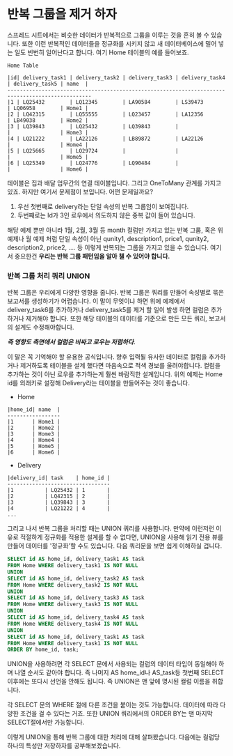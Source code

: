 # 반복 그룹을 제거 하자

스프레드 시트에서는 비슷한 데이터가 반복적으로 그룹을 이루는 것을 흔히 볼 수 있습니다. 또한 이런 반복적인 데이터들을 정규화를 시키지 않고 새 데이터베이스에 밀어 넣는 일도 빈번히 일어난다고 합니다. 여기 Home 테이블의 예를 들어보죠.

```
Home Table

|id| delivery_task1 | delivery_task2 | delivery_task3 | delivery_task4 | delivery_task5 | name  |
-------------------------------------------------------------------------------------------------
|1 | LQ25432        | LQ12345        | LA90584        | LS39473        | LQ06958        | Home1 |
|2 | LQ42315        | LQ55555        | LQ23457        | LA12356        | LB49038        | Home2 |
|3 | LQ39843        | LQ25432        | LQ39843        |                |                | Home3 |
|4 | LQ21222        | LA22126        | LB89872        | LA22126        |                | Home4 |
|5 | LQ25665        | LQ29724        |                |                |                | Home5 |
|6 | LQ25349        | LQ24776        | LQ90484        |                |                | Home6 |
```

테이블은 집과 배달 업무간의 연결 테이블입니다. 그리고 OneToMany 관계를 가지고 있죠. 하지만 여기서 문제점이 보입니다. 어떤 문제일까요? 

1. 우선 첫번째로 delivery라는 단일 속성의 반복 그룹임이 보여집니다.
2. 두번째로는 Id가 3인 로우에서 의도하지 않은 중복 값이 들어 있습니다. 

해당 예제 뿐만 아니라 1월, 2월, 3월 등 month 컬럼만 가지고 있는 반복 그룹, 혹은 위예제나 월 예제 처럼 단일 속성이 아닌 qunity1, description1, price1, qunity2, description2, price2, .... 등 이렇게 반복되는 그룹을 가지고 있을 수 있습니다. 여기서 중요한건 **우리는 반복 그룹 패턴임을 알아 챌 수 있어야 합니다.**



### 반복 그룹 처리 쿼리 UNION

반복 그룹은 우리에게 다양한 영향을 줍니다. 반복 그룹은 쿼리를 만들어 속성별로 묶은 보고서를 생성하기가 어렵습니다. 이 말이 무엇이냐 하면 위에 예제에서 delivery_task6를 추가하거나 delivery_task5를 제거 할 일이 발생 하면 컬럼은 추가하거나 제거해야 합니다. 또한 해당 테이블의 데이터를 기준으로 만든 모든 쿼리, 보고서의 설계도 수정해야합니다. 

***즉 영향도 측면에서 컬럼은 비싸고 로우는 저렴하다.***

이 말은 꼭 기억해야 할 유용한 공식입니다. 향후 입력될 유사한 데이터로 컬럼을 추가하거나 제거하도록 테이블을 설계 했다면 마음속으로 적색 경보를 울려야합니다. 컬럼을 추가하는 것이 아닌 로우를 추가하는게 훨씬 바람직한 설계입니다. 위의 예제는 Home id를 외래키로 설정해 Delivery라는 테이블을 만들어주는 것이 좋습니다. 

* Home

```
|home_id| name  |
-----------------
|1      | Home1 |
|2      | Home2 |
|3      | Home3 |
|4      | Home4 |
|5      | Home5 |
|6      | Home6 |
```

* Delivery

```
|delivery_id| task    | home_id |
---------------------------------
|1          | LQ25432 | 1       |
|2          | LQ42315 | 2       |
|3          | LQ39843 | 3       |
|4          | LQ21222 | 4       |
...
```

그리고 나서 반복 그룹을 처리할 때는 UNION 쿼리를 사용합니다. 만약에 이런저런 이유로 적절하게 정규화를 적용한 설계를 할 수 없다면, UNION을 사용해 읽기 전용 뷰를 만들어 데이터를 '정규화'할 수도 있습니다. 다음 쿼리문을 보면 쉽게 이해하실 겁니다.

```sql
SELECT id AS home_id, delivery_task1 AS task
FROM Home WHERE delivery_task1 IS NOT NULL 
UNION
SELECT id AS home_id, delivery_task2 AS task
FROM Home WHERE delivery_task2 IS NOT NULL 
UNION
SELECT id AS home_id, delivery_task3 AS task
FROM Home WHERE delivery_task3 IS NOT NULL 
UNION
SELECT id AS home_id, delivery_task4 AS task
FROM Home WHERE delivery_task4 IS NOT NULL 
UNION
SELECT id AS home_id, delivery_task1 AS task
FROM Home WHERE delivery_task1 IS NOT NULL 
ORDER BY home_id, task;
```

 UNION을 사용하려면 각 SELECT 문에서 사용되는 컬럼의 데이터 타입이 동일해야 하며 나열 순서도 같아야 합니다. 즉 나머지 AS home_id나 AS_task등 첫번째 SELECT 이후에는 또다시 선언을 안해도 됩니다. 즉 UNION은 맨 앞에 명시된 컬럼 이름을 취합니다.

각 SELECT 문의 WHERE 절에 다른 조건을 붙이는 것도 가능합니다. 데이터에 따라 다양한 조건을 걸 수 있다는 거죠. 또한 UNION 쿼리에서의 ORDER BY는 맨 마지막 SELECT절에서만 가능합니다. 

이렇게 UNION을 통해 반복 그룹에 대한 처리에 대해 살펴봤습니다. 다음에는 컬럼당 하나의 특성만 저장하자를 공부해보겠습니다.